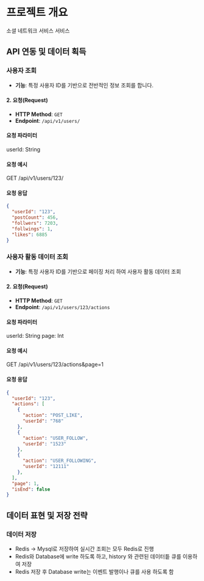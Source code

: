 # 프로젝트 개요
소셜 네트워크 서비스 서비스

## API 연동 및 데이터 획득

### 사용자 조회
- **기능**: 특정 사용자 ID를 기반으로 전반적인 정보 조회를 합니다.

#### 2. 요청(Request)
- **HTTP Method**: `GET`
- **Endpoint**: `/api/v1/users/`

#### 요청 파라미터
userId: String

#### 요청 예시
GET /api/v1/users/123/

#### 요청 응답
```json
{
  "userId": "123",
  "postCount": 456,
  "follwers": 7203,
  "follwings": 1,
  "likes": 6885
}
```

### 사용자 활동 데이터 조회
- **기능**: 특정 사용자 ID를 기반으로 페이징 처리 하여 사용자 활동 데이터 조회

#### 2. 요청(Request)
- **HTTP Method**: `GET`
- **Endpoint**: `/api/v1/users/123/actions`

#### 요청 파라미터
userId: String
page: Int

#### 요청 예시
GET /api/v1/users/123/actions&page=1

#### 요청 응답
```json
{
  "userId": "123",
  "actions": [
    {
      "action": "POST_LIKE",
      "userId": "768" 
    },
    {
      "action": "USER_FOLLOW",
      "userId": "1523" 
    },
    {
      "action": "USER_FOLLOWING",
      "userId": "12111" 
    },
  ],
  "page": 1,
  "isEnd": false
}
```

## 데이터 표현 및 저장 전략

### 데이터 저장
- Redis -> Mysql로 저장하여 실시간 조회는 모두 Redis로 진행
- Redis와 Database에 write 하도록 하고, history 와 관련된 데이터틑 큐를 이용하여 저장
- Redis 저장 후 Database write는 이벤트 발행이나 큐를 사용 하도록 함
